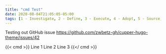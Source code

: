 ```yaml
---
title: "cmd Test"
date: 2020-08-04T21:05:05-05:00
tags: [1 - Investigate, 2 - Define, 3 - Execute, 4 - Adopt, 5 - Source, past project]
---
```


Testing out GitHub issue https://github.com/zwbetz-gh/cupper-hugo-theme/issues/42

{{< cmd >}}
Line 1
Line 2
Line 3
{{</ cmd >}}
